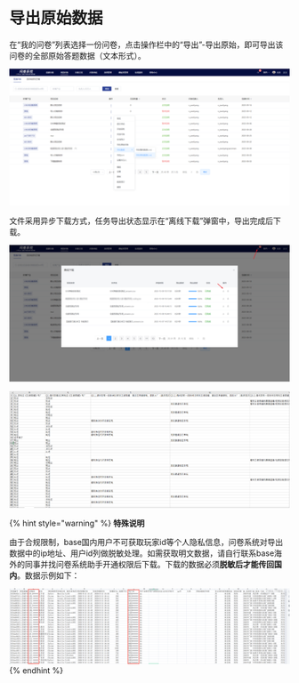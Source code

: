 # 导出原始数据

在“我的问卷”列表选择一份问卷，点击操作栏中的“导出”-导出原始，即可导出该问卷的全部原始答题数据（文本形式）。

![我的问卷-导出原始数据](../../.gitbook/assets/Snipaste_2023-10-09_10-17-08.png)

&#x20;文件采用异步下载方式，任务导出状态显示在“离线下载”弹窗中，导出完成后下载。

![离线下载](../../.gitbook/assets/Snipaste_2023-10-09_10-18-16.png)

![导出的原始数据](<../../.gitbook/assets/image (230).png>)

{% hint style="warning" %}
**特殊说明**

由于合规限制，base国内用户不可获取玩家id等个人隐私信息，问卷系统对导出数据中的ip地址、用户id列做脱敏处理。如需获取明文数据，请自行联系base海外的同事并找问卷系统助手开通权限后下载。下载的数据必须**脱敏后才能传回国内**。数据示例如下：

<img src="../../.gitbook/assets/image (2) (1) (1) (1) (1) (1) (1) (1) (1) (1) (1) (1) (1) (1).png" alt="" data-size="original">
{% endhint %}

